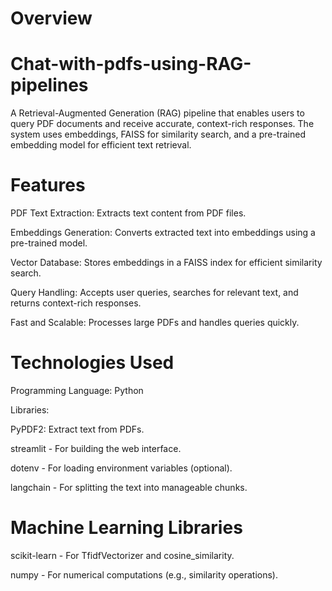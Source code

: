 # Overview
# Chat-with-pdfs-using-RAG-pipelines
A Retrieval-Augmented Generation (RAG) pipeline that enables users to query PDF documents and receive accurate, context-rich responses. The system uses embeddings, FAISS for similarity search, and a pre-trained embedding model for efficient text retrieval.

# Features
PDF Text Extraction: Extracts text content from PDF files.

Embeddings Generation: Converts extracted text into embeddings using a pre-trained model.

Vector Database: Stores embeddings in a FAISS index for efficient similarity search.

Query Handling: Accepts user queries, searches for relevant text, and returns context-rich responses.

Fast and Scalable: Processes large PDFs and handles queries quickly.

# Technologies Used
Programming Language: Python

Libraries:

PyPDF2: Extract text from PDFs.

streamlit - For building the web interface.

dotenv - For loading environment variables (optional).

langchain - For splitting the text into manageable chunks.

# Machine Learning Libraries

scikit-learn - For TfidfVectorizer and cosine_similarity.

numpy - For numerical computations (e.g., similarity operations).






